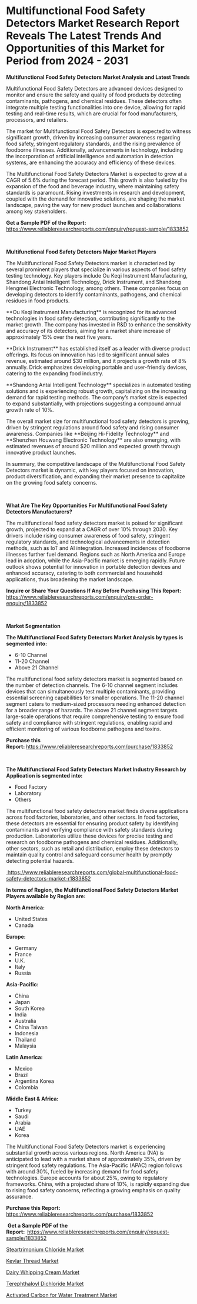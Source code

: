 <p><h1>Multifunctional Food Safety Detectors Market Research Report Reveals The Latest Trends And Opportunities of this Market for Period from 2024 - 2031</h1></p><p><strong>Multifunctional Food Safety Detectors Market Analysis and Latest Trends</strong></p>
<p><p>Multifunctional Food Safety Detectors are advanced devices designed to monitor and ensure the safety and quality of food products by detecting contaminants, pathogens, and chemical residues. These detectors often integrate multiple testing functionalities into one device, allowing for rapid testing and real-time results, which are crucial for food manufacturers, processors, and retailers. </p><p>The market for Multifunctional Food Safety Detectors is expected to witness significant growth, driven by increasing consumer awareness regarding food safety, stringent regulatory standards, and the rising prevalence of foodborne illnesses. Additionally, advancements in technology, including the incorporation of artificial intelligence and automation in detection systems, are enhancing the accuracy and efficiency of these devices. </p><p>The Multifunctional Food Safety Detectors Market is expected to grow at a CAGR of 5.6% during the forecast period. This growth is also fueled by the expansion of the food and beverage industry, where maintaining safety standards is paramount. Rising investments in research and development, coupled with the demand for innovative solutions, are shaping the market landscape, paving the way for new product launches and collaborations among key stakeholders.</p></p>
<p><strong>Get a Sample PDF of the Report:&nbsp;</strong> <a href="https://www.reliableresearchreports.com/enquiry/request-sample/1833852?utm_campaign=1477&utm_medium=2&utm_source=Github&utm_content=ia&utm_term=17102024&utm_id=multifunctional-food-safety-detectors">https://www.reliableresearchreports.com/enquiry/request-sample/1833852</a></p>
<p>&nbsp;</p>
<p><strong>Multifunctional Food Safety Detectors Major Market Players</strong></p>
<p><p>The Multifunctional Food Safety Detectors market is characterized by several prominent players that specialize in various aspects of food safety testing technology. Key players include Ou Keqi Instrument Manufacturing, Shandong Antai Intelligent Technology, Drick Instrument, and Shandong Hengmei Electronic Technology, among others. These companies focus on developing detectors to identify contaminants, pathogens, and chemical residues in food products.</p><p>**Ou Keqi Instrument Manufacturing** is recognized for its advanced technologies in food safety detection, contributing significantly to the market growth. The company has invested in R&D to enhance the sensitivity and accuracy of its detectors, aiming for a market share increase of approximately 15% over the next five years.</p><p>**Drick Instrument** has established itself as a leader with diverse product offerings. Its focus on innovation has led to significant annual sales revenue, estimated around $30 million, and it projects a growth rate of 8% annually. Drick emphasizes developing portable and user-friendly devices, catering to the expanding food industry.</p><p>**Shandong Antai Intelligent Technology** specializes in automated testing solutions and is experiencing robust growth, capitalizing on the increasing demand for rapid testing methods. The company’s market size is expected to expand substantially, with projections suggesting a compound annual growth rate of 10%.</p><p>The overall market size for multifunctional food safety detectors is growing, driven by stringent regulations around food safety and rising consumer awareness. Companies like **Beijing Hi-Fidelity Technology** and **Shenzhen Houwang Electronic Technology** are also emerging, with estimated revenues of around $20 million and expected growth through innovative product launches.</p><p>In summary, the competitive landscape of the Multifunctional Food Safety Detectors market is dynamic, with key players focused on innovation, product diversification, and expanding their market presence to capitalize on the growing food safety concerns.</p></p>
<p>&nbsp;</p>
<p><strong>What Are The Key Opportunities For Multifunctional Food Safety Detectors Manufacturers?</strong></p>
<p><p>The multifunctional food safety detectors market is poised for significant growth, projected to expand at a CAGR of over 10% through 2030. Key drivers include rising consumer awareness of food safety, stringent regulatory standards, and technological advancements in detection methods, such as IoT and AI integration. Increased incidences of foodborne illnesses further fuel demand. Regions such as North America and Europe lead in adoption, while the Asia-Pacific market is emerging rapidly. Future outlook shows potential for innovation in portable detection devices and enhanced accuracy, catering to both commercial and household applications, thus broadening the market landscape.</p></p>
<p><strong>Inquire or Share Your Questions If Any Before Purchasing This Report:</strong> <a href="https://www.reliableresearchreports.com/enquiry/pre-order-enquiry/1833852?utm_campaign=1477&utm_medium=2&utm_source=Github&utm_content=ia&utm_term=17102024&utm_id=multifunctional-food-safety-detectors">https://www.reliableresearchreports.com/enquiry/pre-order-enquiry/1833852</a></p>
<p>&nbsp;</p>
<p><strong>Market Segmentation</strong></p>
<p><strong>The Multifunctional Food Safety Detectors Market Analysis by types is segmented into:</strong></p>
<p><ul><li>6-10 Channel</li><li>11-20 Channel</li><li>Above 21 Channel</li></ul></p>
<p><p>The multifunctional food safety detectors market is segmented based on the number of detection channels. The 6-10 channel segment includes devices that can simultaneously test multiple contaminants, providing essential screening capabilities for smaller operations. The 11-20 channel segment caters to medium-sized processors needing enhanced detection for a broader range of hazards. The above 21 channel segment targets large-scale operations that require comprehensive testing to ensure food safety and compliance with stringent regulations, enabling rapid and efficient monitoring of various foodborne pathogens and toxins.</p></p>
<p><strong>Purchase this Report:&nbsp;</strong><a href="https://www.reliableresearchreports.com/purchase/1833852?utm_campaign=1477&utm_medium=2&utm_source=Github&utm_content=ia&utm_term=17102024&utm_id=multifunctional-food-safety-detectors">https://www.reliableresearchreports.com/purchase/1833852</a></p>
<p>&nbsp;</p>
<p><strong>The Multifunctional Food Safety Detectors Market Industry Research by Application is segmented into:</strong></p>
<p><ul><li>Food Factory</li><li>Laboratory</li><li>Others</li></ul></p>
<p><p>The multifunctional food safety detectors market finds diverse applications across food factories, laboratories, and other sectors. In food factories, these detectors are essential for ensuring product safety by identifying contaminants and verifying compliance with safety standards during production. Laboratories utilize these devices for precise testing and research on foodborne pathogens and chemical residues. Additionally, other sectors, such as retail and distribution, employ these detectors to maintain quality control and safeguard consumer health by promptly detecting potential hazards.</p></p>
<p><a href="https://www.reliableresearchreports.com/global-multifunctional-food-safety-detectors-market-r1833852?utm_campaign=1477&utm_medium=2&utm_source=Github&utm_content=ia&utm_term=17102024&utm_id=multifunctional-food-safety-detectors">&nbsp;https://www.reliableresearchreports.com/global-multifunctional-food-safety-detectors-market-r1833852</a></p>
<p><strong>In terms of Region, the Multifunctional Food Safety Detectors Market Players available by Region are:</strong></p>
<p>
    <p> <strong> North America: </strong>
        <ul>
            <li>United States</li>
            <li>Canada</li>
        </ul>
        </p> 
    <p> <strong> Europe: </strong>
        <ul>
            <li>Germany</li>
            <li>France</li>
            <li>U.K.</li>
            <li>Italy</li>
            <li>Russia</li>
        </ul>
        </p> 
    <p> <strong> Asia-Pacific: </strong>
        <ul>
            <li>China</li>
            <li>Japan</li>
            <li>South Korea</li>
            <li>India</li>
            <li>Australia</li>
            <li>China Taiwan</li>
            <li>Indonesia</li>
            <li>Thailand</li>
            <li>Malaysia</li>
        </ul>
        </p> 
    <p> <strong> Latin America: </strong>
        <ul>
            <li>Mexico</li>
            <li>Brazil</li>
            <li>Argentina Korea</li>
            <li>Colombia</li>
        </ul>
        </p> 
    <p> <strong> Middle East & Africa: </strong>
        <ul>
            <li>Turkey</li>
            <li>Saudi</li>
            <li>Arabia</li>
            <li>UAE</li>
            <li>Korea</li>
        </ul>
    </p>
    </p>
<p><p>The Multifunctional Food Safety Detectors market is experiencing substantial growth across various regions. North America (NA) is anticipated to lead with a market share of approximately 35%, driven by stringent food safety regulations. The Asia-Pacific (APAC) region follows with around 30%, fueled by increasing demand for food safety technologies. Europe accounts for about 25%, owing to regulatory frameworks. China, with a projected share of 10%, is rapidly expanding due to rising food safety concerns, reflecting a growing emphasis on quality assurance.</p></p>
<p><strong>Purchase this Report: </strong><a href="https://www.reliableresearchreports.com/purchase/1833852?utm_campaign=1477&utm_medium=2&utm_source=Github&utm_content=ia&utm_term=17102024&utm_id=multifunctional-food-safety-detectors">https://www.reliableresearchreports.com/purchase/1833852</a></p>
<p>&nbsp;<strong>Get a Sample PDF of the Report:&nbsp;&nbsp;</strong><a href="https://www.reliableresearchreports.com/enquiry/request-sample/1833852?utm_campaign=1477&utm_medium=2&utm_source=Github&utm_content=ia&utm_term=17102024&utm_id=multifunctional-food-safety-detectors">https://www.reliableresearchreports.com/enquiry/request-sample/1833852</a></p>
<p><strong></strong></p>
<p><p><a href="https://www.linkedin.com/pulse/global-steartrimonium-chloride-market-focus-application-vrpef?utm_campaign=1477&utm_medium=2&utm_source=Github&utm_content=ia&utm_term=17102024&utm_id=multifunctional-food-safety-detectors">Steartrimonium Chloride Market</a></p><p><a href="https://www.linkedin.com/pulse/kevlar-thread-industry-sector-market-dynamics-future-8rygc?utm_campaign=1477&utm_medium=2&utm_source=Github&utm_content=ia&utm_term=17102024&utm_id=multifunctional-food-safety-detectors">Kevlar Thread Market</a></p><p><a href="https://www.linkedin.com/pulse/dairy-whipping-cream-market-size-share-analysis-growth-zeqlc?utm_campaign=1477&utm_medium=2&utm_source=Github&utm_content=ia&utm_term=17102024&utm_id=multifunctional-food-safety-detectors">Dairy Whipping Cream Market</a></p><p><a href="https://www.linkedin.com/pulse/terephthaloyl-dichloride-market-size-type-para-aramidothers-becec?utm_campaign=1477&utm_medium=2&utm_source=Github&utm_content=ia&utm_term=17102024&utm_id=multifunctional-food-safety-detectors">Terephthaloyl Dichloride Market</a></p><p><a href="https://www.linkedin.com/pulse/global-activated-carbon-water-treatment-market-trends-insights-aau7c?utm_campaign=1477&utm_medium=2&utm_source=Github&utm_content=ia&utm_term=17102024&utm_id=multifunctional-food-safety-detectors">Activated Carbon for Water Treatment Market</a></p></p>